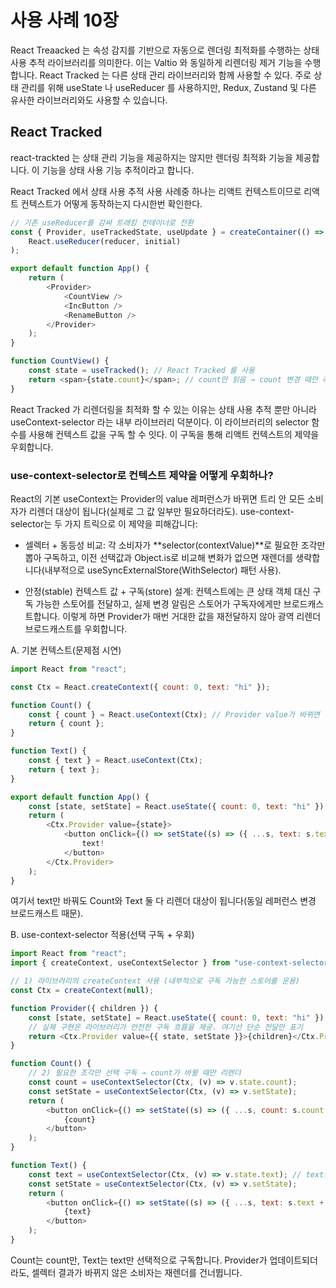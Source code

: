 # 사용 사례 10장

React Treaacked 는 속성 감지를 기반으로 자동으로 렌더링 최적화를 수행하는 상태 사용 추적 라이브러리를 의미한다. 이는 Valtio 와 동일하게 리렌더링 제거 기능을 수행합니다. React Tracked 는 다른 상태 관리 라이브러리와 함께 사용할 수 있다. 주로 상태 관리를 위해 useState 나 useReducer 를 사용하지만, Redux, Zustand 및 다른 유사한 라이브러리와도 사용할 수 있습니다.

## React Tracked

react-trackted 는 상태 관리 기능을 제공하지는 않지만 렌더링 최적화 기능을 제공합니다. 이 기능을 상태 사용 기능 추적이라고 합니다.

React Tracked 에서 상태 사용 추적 사용 사례중 하나는 리액트 컨텍스트이므로 리액트 컨텍스트가 어떻게 동작하는지 다시한번 확인한다.

```js
// 기존 useReducer를 감싸 트래킹 컨테이너로 전환
const { Provider, useTrackedState, useUpdate } = createContainer(() =>
	React.useReducer(reducer, initial)
);

export default function App() {
	return (
		<Provider>
			<CountView />
			<IncButton />
			<RenameButton />
		</Provider>
	);
}

function CountView() {
	const state = useTracked(); // React Tracked 를 사용
	return <span>{state.count}</span>; // count만 읽음 → count 변경 때만 리렌더
}
```

React Tracked 가 리렌더링을 최적화 할 수 있는 이유는 상태 사용 추적 뿐만 아니라 useContext-selector 라는 내부 라이브러리 덕분이다. 이 라이브러리의 selector 함수를 사용해 컨텍스트 값을 구독 할 수 잇다. 이 구독을 통해 리액트 컨텍스트의 제약을 우회합니다.

### use-context-selector로 컨텍스트 제약을 어떻게 우회하나?

React의 기본 useContext는 Provider의 value 레퍼런스가 바뀌면 트리 안 모든 소비자가 리렌더 대상이 됩니다(실제로 그 값 일부만 필요하더라도). use-context-selector는 두 가지 트릭으로 이 제약을 피해갑니다:

- 셀렉터 + 동등성 비교: 각 소비자가 **selector(contextValue)**로 필요한 조각만 뽑아 구독하고, 이전 선택값과 Object.is로 비교해 변화가 없으면 재렌더를 생략합니다(내부적으로 useSyncExternalStore(WithSelector) 패턴 사용).

- 안정(stable) 컨텍스트 값 + 구독(store) 설계: 컨텍스트에는 큰 상태 객체 대신 구독 가능한 스토어를 전달하고, 실제 변경 알림은 스토어가 구독자에게만 브로드캐스트합니다. 이렇게 하면 Provider가 매번 거대한 값을 재전달하지 않아 광역 리렌더 브로드캐스트를 우회합니다.

A. 기본 컨텍스트(문제점 시연)

```js
import React from "react";

const Ctx = React.createContext({ count: 0, text: "hi" });

function Count() {
	const { count } = React.useContext(Ctx); // Provider value가 바뀌면 항상 리렌더
	return { count };
}

function Text() {
	const { text } = React.useContext(Ctx);
	return { text };
}

export default function App() {
	const [state, setState] = React.useState({ count: 0, text: "hi" });
	return (
		<Ctx.Provider value={state}>
			<button onClick={() => setState((s) => ({ ...s, text: s.text + "!" }))}>
				text!
			</button>
		</Ctx.Provider>
	);
}
```

여기서 text만 바꿔도 Count와 Text 둘 다 리렌더 대상이 됩니다(동일 레퍼런스 변경 브로드캐스트 때문).

B. use-context-selector 적용(선택 구독 + 우회)

```js
import React from "react";
import { createContext, useContextSelector } from "use-context-selector";

// 1) 라이브러리의 createContext 사용 (내부적으로 구독 가능한 스토어를 운용)
const Ctx = createContext(null);

function Provider({ children }) {
	const [state, setState] = React.useState({ count: 0, text: "hi" });
	// 실제 구현은 라이브러리가 안전한 구독 흐름을 제공. 여기선 단순 전달만 표기
	return <Ctx.Provider value={{ state, setState }}>{children}</Ctx.Provider>;
}

function Count() {
	// 2) 필요한 조각만 선택 구독 → count가 바뀔 때만 리렌더
	const count = useContextSelector(Ctx, (v) => v.state.count);
	const setState = useContextSelector(Ctx, (v) => v.setState);
	return (
		<button onClick={() => setState((s) => ({ ...s, count: s.count + 1 }))}>
			{count}
		</button>
	);
}

function Text() {
	const text = useContextSelector(Ctx, (v) => v.state.text); // text만 구독
	const setState = useContextSelector(Ctx, (v) => v.setState);
	return (
		<button onClick={() => setState((s) => ({ ...s, text: s.text + "!" }))}>
			{text}
		</button>
	);
}
```

Count는 count만, Text는 text만 선택적으로 구독합니다.
Provider가 업데이트되더라도, 셀렉터 결과가 바뀌지 않은 소비자는 재렌더를 건너뜁니다.
